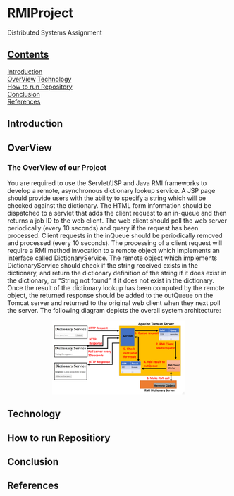 # RMIProject
Distributed Systems Assignment

## [Contents](#contents)
[Introduction](#intro)  
[OverView](#overview)
[Technology](#tech)                     
[How to run Repository](#repo)  
[Conclusion](#con)   
[References](#ref) 

## Introduction <a name = "intro"></a>


## OverView <a name = "overview"></a>

### The OverView of our Project

You are required to use the Servlet/JSP and Java RMI frameworks to develop a remote, asynchronous dictionary
lookup service. A JSP page should provide users with the ability to specify a string which will be checked
against the dictionary. The HTML form information should be dispatched to a servlet that adds the client request
to an in-queue and then returns a job ID to the web client. The web client should poll the web server periodically
(every 10 seconds) and query if the request has been processed. Client requests in the inQueue should
be periodically removed and processed (every 10 seconds).
The processing of a client request will require a RMI method invocation to a remote object which implements
an interface called DictionaryService. The remote object which implements DictionaryService should check
if the string received exists in the dictionary, and return the dictionary definition of the string if it does exist in
the dictionary, or “String not found” if it does not exist in the dictionary. Once the result of the dictionary lookup
has been computed by the remote object, the returned response should be added to the outQueue on the Tomcat
server and returned to the original web client when they next poll the server. The following diagram depicts the
overall system architecture:

<p align="center"><img src="img/diagram.png" width="300" length="300"></p>

## Technology <a name = "tech"></a>


## How to run Repositiory <a name = "repo"></a>


## Conclusion <a name = "con"></a>


## References <a name = "ref"></a>
